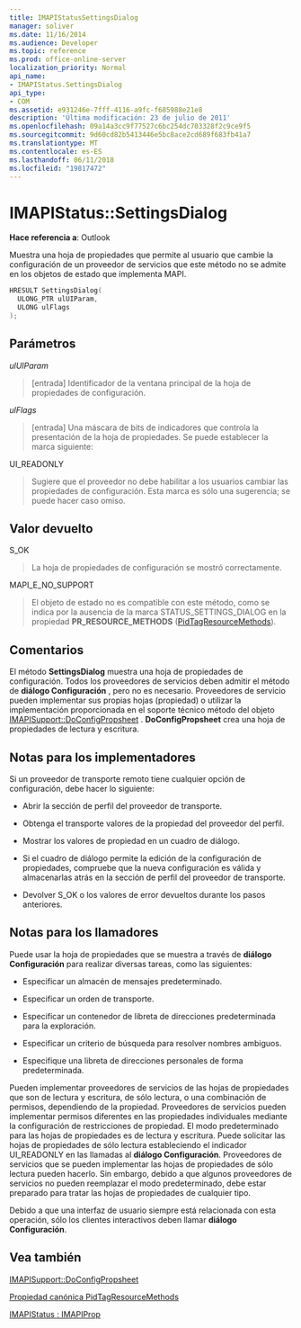 ```yaml
---
title: IMAPIStatusSettingsDialog
manager: soliver
ms.date: 11/16/2014
ms.audience: Developer
ms.topic: reference
ms.prod: office-online-server
localization_priority: Normal
api_name:
- IMAPIStatus.SettingsDialog
api_type:
- COM
ms.assetid: e931246e-7fff-4116-a9fc-f685988e21e8
description: 'Última modificación: 23 de julio de 2011'
ms.openlocfilehash: 09a14a3cc9f77527c6bc254dc703328f2c9ce9f5
ms.sourcegitcommit: 9d60cd82b5413446e5bc8ace2cd689f683fb41a7
ms.translationtype: MT
ms.contentlocale: es-ES
ms.lasthandoff: 06/11/2018
ms.locfileid: "19817472"
---
```

# <a name="imapistatussettingsdialog"></a>IMAPIStatus::SettingsDialog

  
  
**Hace referencia a**: Outlook 
  
Muestra una hoja de propiedades que permite al usuario que cambie la configuración de un proveedor de servicios que este método no se admite en los objetos de estado que implementa MAPI.
  
```cpp
HRESULT SettingsDialog(
  ULONG_PTR ulUIParam,
  ULONG ulFlags
);
```

## <a name="parameters"></a>Parámetros

 _ulUIParam_
  
> [entrada] Identificador de la ventana principal de la hoja de propiedades de configuración.
    
 _ulFlags_
  
> [entrada] Una máscara de bits de indicadores que controla la presentación de la hoja de propiedades. Se puede establecer la marca siguiente:
    
UI_READONLY 
  
> Sugiere que el proveedor no debe habilitar a los usuarios cambiar las propiedades de configuración. Esta marca es sólo una sugerencia; se puede hacer caso omiso.
    
## <a name="return-value"></a>Valor devuelto

S_OK 
  
> La hoja de propiedades de configuración se mostró correctamente.
    
MAPI_E_NO_SUPPORT 
  
> El objeto de estado no es compatible con este método, como se indica por la ausencia de la marca STATUS_SETTINGS_DIALOG en la propiedad **PR_RESOURCE_METHODS** ([PidTagResourceMethods](pidtagresourcemethods-canonical-property.md)).
    
## <a name="remarks"></a>Comentarios

El método **SettingsDialog** muestra una hoja de propiedades de configuración. Todos los proveedores de servicios deben admitir el método de **diálogo Configuración** , pero no es necesario. Proveedores de servicio pueden implementar sus propias hojas (propiedad) o utilizar la implementación proporcionada en el soporte técnico método del objeto [IMAPISupport::DoConfigPropsheet](imapisupport-doconfigpropsheet.md) . **DoConfigPropsheet** crea una hoja de propiedades de lectura y escritura. 
  
## <a name="notes-to-implementers"></a>Notas para los implementadores

Si un proveedor de transporte remoto tiene cualquier opción de configuración, debe hacer lo siguiente:
  
- Abrir la sección de perfil del proveedor de transporte.
    
- Obtenga el transporte valores de la propiedad del proveedor del perfil.
    
- Mostrar los valores de propiedad en un cuadro de diálogo.
    
- Si el cuadro de diálogo permite la edición de la configuración de propiedades, compruebe que la nueva configuración es válida y almacenarlas atrás en la sección de perfil del proveedor de transporte.
    
- Devolver S_OK o los valores de error devueltos durante los pasos anteriores.
    
## <a name="notes-to-callers"></a>Notas para los llamadores

Puede usar la hoja de propiedades que se muestra a través de **diálogo Configuración** para realizar diversas tareas, como las siguientes: 
  
- Especificar un almacén de mensajes predeterminado.
    
- Especificar un orden de transporte.
    
- Especificar un contenedor de libreta de direcciones predeterminada para la exploración.
    
- Especificar un criterio de búsqueda para resolver nombres ambiguos.
    
- Especifique una libreta de direcciones personales de forma predeterminada.
    
Pueden implementar proveedores de servicios de las hojas de propiedades que son de lectura y escritura, de sólo lectura, o una combinación de permisos, dependiendo de la propiedad. Proveedores de servicios pueden implementar permisos diferentes en las propiedades individuales mediante la configuración de restricciones de propiedad. El modo predeterminado para las hojas de propiedades es de lectura y escritura. Puede solicitar las hojas de propiedades de sólo lectura estableciendo el indicador UI_READONLY en las llamadas al **diálogo Configuración**. Proveedores de servicios que se pueden implementar las hojas de propiedades de sólo lectura pueden hacerlo. Sin embargo, debido a que algunos proveedores de servicios no pueden reemplazar el modo predeterminado, debe estar preparado para tratar las hojas de propiedades de cualquier tipo. 
  
Debido a que una interfaz de usuario siempre está relacionada con esta operación, sólo los clientes interactivos deben llamar **diálogo Configuración**.
  
## <a name="see-also"></a>Vea también



[IMAPISupport::DoConfigPropsheet](imapisupport-doconfigpropsheet.md)
  
[Propiedad canónica PidTagResourceMethods](pidtagresourcemethods-canonical-property.md)
  
[IMAPIStatus : IMAPIProp](imapistatusimapiprop.md)

